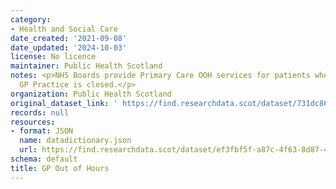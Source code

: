 ```yaml
---
category:
- Health and Social Care
date_created: '2021-09-08'
date_updated: '2024-10-03'
license: No licence
maintainer: Public Health Scotland
notes: <p>NHS Boards provide Primary Care OOH services for patients when their registered
  GP Practice is closed.</p>
organization: Public Health Scotland
original_dataset_link: ' https://find.researchdata.scot/dataset/731dc868-3e79-4722-9b79-6bb8dec9435b'
records: null
resources:
- format: JSON
  name: datadictionary.json
  url: https://find.researchdata.scot/dataset/ef3fbf5f-a87c-4f63-8d87-4a5f18fb4301/resource/731dc868-3e79-4722-9b79-6bb8dec9435b/download/datadictionary.json
schema: default
title: GP Out of Hours
---
```

